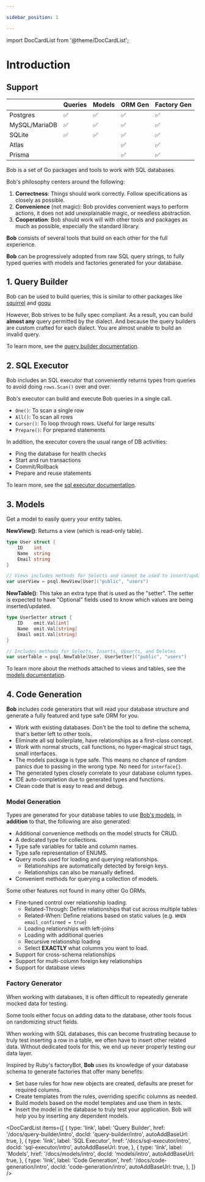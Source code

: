 ```yaml
---

sidebar_position: 1

---
```


import DocCardList from '@theme/DocCardList';

# Introduction

## Support

|               | Queries | Models | ORM Gen | Factory Gen |
|---------------|---------|--------|---------|-------------|
| Postgres      | ✅      | ✅     | ✅      | ✅          |
| MySQL/MariaDB | ✅      | ✅     | ✅      | ✅          |
| SQLite        | ✅      | ✅     | ✅      | ✅          |
| Atlas         |         |        | ✅      | ✅          |
| Prisma        |         |        | ✅      | ✅          |


Bob is a set of Go packages and tools to work with SQL databases.

Bob's philosophy centers around the following:

1. **Correctness**: Things should work correctly. Follow specifications as closely as possible.
2. **Convenience** (not magic): Bob provides convenient ways to perform actions, it does not add unexplainable magic, or needless abstraction.
3. **Cooperation**: Bob should work will with other tools and packages as much as possible, especially the standard library.

**Bob** consists of several tools that build on each other for the full experience.

**Bob** can be progressively adopted from raw SQL query strings, to fully typed queries with models and factories generated for your database.

## 1. Query Builder

Bob can be used to build queries, this is similar to other packages like [squirrel](https://github.com/Masterminds/squirrel) and [goqu](https://github.com/doug-martin/goqu)

However, Bob strives to be fully spec compliant. As a result, you can build **almost any** query permitted by the dialect. And because the query builders are custom crafted for each dialect. You are almost unable to build an invalid query.

To learn more, see the [query builder documentation](./query-builder/intro).

## 2. SQL Executor

Bob includes an SQL executor that conveniently returns types from queries to avoid doing `rows.Scan()` over and over.

Bob's executor can build and execute Bob queries in a single call.

* `One()`: To scan a single row
* `All()`: To scan all rows
* `Cursor()`: To loop through rows. Useful for large results
* `Prepare()`: For prepared statements

In addition, the executor covers the usual range of DB activities:

* Ping the database for health checks
* Start and run transactions
* Commit/Rollback
* Prepare and reuse statements

To learn more, see the [sql executor documentation](./sql-executor/intro).

## 3. Models

Get a model to easily query your entity tables.

**NewView()**: Returns a view (which is read-only table).

```go
type User struct {
    ID    int
    Name  string
    Email string
}

// Views includes methods for Selects and cannot be used to insert/update/delete
var userView = psql.NewView[User]("public", "users")
```

**NewTable()**: This take an extra type that is used as the "setter". The setter is expected to have "Optional" fields used to know which values are being inserted/updated.

```go
type UserSetter struct {
    ID    omit.Val[int]
    Name  omit.Val[string]
    Email omit.Val[string]
}

// Includes methods for Selects, Inserts, Upserts, and Deletes
var userTable = psql.NewTable[User, UserSetter]("public", "users")
```

To learn more about the methods attached to views and tables, see the [models documentation](./models/intro).

## 4. Code Generation

**Bob** includes code generators that will read your database structure and generate a fully featured and type safe ORM for you.

* Work with existing databases. Don't be the tool to define the schema, that's better left to other tools.
* Eliminate all sql boilerplate, have relationships as a first-class concept.
* Work with normal structs, call functions, no hyper-magical struct tags, small interfaces.
* The models package is type safe. This means no chance of random panics due to passing in the wrong type. No need for `interface{}`.
* The generated types closely correlate to your database column types.
* IDE auto-completion due to generated types and functions.
* Clean code that is easy to read and debug.

### Model Generation

Types are generated for your database tables to use [Bob's models](./models/intro), in **addition** to that, the following are also generated:

* Additional convenience methods on the model structs for CRUD.
* A dedicated type for collections.
* Type safe variables for table and column names.
* Type safe representation of ENUMS.
* Query mods used for loading and querying relationships.
  * Relationships are automatically detected by foreign keys.
  * Relationships can also be manually defined.
* Convenient methods for querying a collection of models.

Some other features not found in many other Go ORMs.

* Fine-tuned control over relationship loading.
  * Related-Through: Define relationships that cut across multiple tables
  * Related-When: Define relations based on static values (e.g. `WHEN email_confirmed = true`)
  * Loading relationships with left-joins
  * Loading with additional queries
  * Recursive relationship loading
  * Select **EXACTLY** what columns you want to load.
* Support for cross-schema relationships
* Support for multi-column foreign key relationships
* Support for database views

### Factory Generator

When working with databases, it is often difficult to repeatedly generate mocked data for testing.

Some tools either focus on adding data to the database, other tools focus on randomizing struct fields.

When working with SQL databases,
this can become frustrating because to truly test inserting a row in a table,
we often have to insert other related data.
Without dedicated tools for this, we end up never properly testing our data layer.

Inspired by Ruby's factoryBot, **Bob** uses its knowledge of your database schema to
generate factories that offer many benefits:

* Set base rules for how new objects are created, defaults are preset for required columns.
* Create templates from the rules, overriding specific columns as needed.
* Build models based on the model templates and use them in tests.
* Insert the model in the database to truly test your application. Bob will help you by inserting any dependent models.

<DocCardList items={[
    {
        type: 'link',
        label: 'Query Builder',
        href: '/docs/query-builder/intro',
        docId: 'query-builder/intro',
        autoAddBaseUrl: true,
    },
    {
        type: 'link',
        label: 'SQL Executor',
        href: '/docs/sql-executor/intro',
        docId: 'sql-executor/intro',
        autoAddBaseUrl: true,
    },
    {
        type: 'link',
        label: 'Models',
        href: '/docs/models/intro',
        docId: 'models/intro',
        autoAddBaseUrl: true,
    },
    {
        type: 'link',
        label: 'Code Generation',
        href: '/docs/code-generation/intro',
        docId: 'code-generation/intro',
        autoAddBaseUrl: true,
    },
]} />
